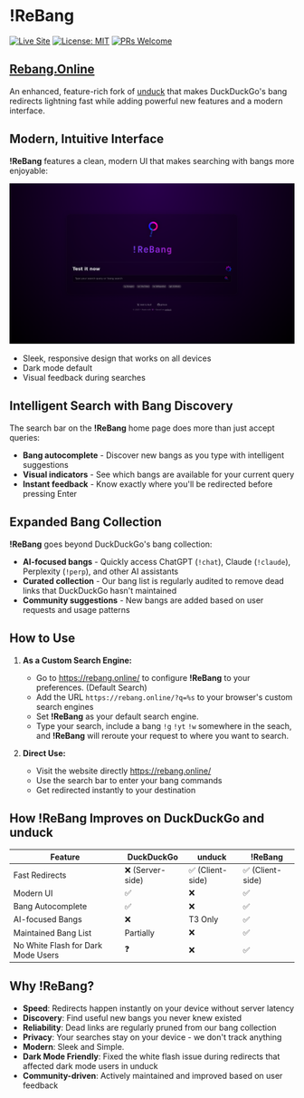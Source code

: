 # **!ReBang**

[![Live Site](https://img.shields.io/badge/Live_Site-!ReBang-blue?style=for-the-badge&logo=googlechrome&logoColor=white)](https://rebang.online)
[![License: MIT](https://img.shields.io/badge/License-MIT-yellow.svg?style=for-the-badge)](https://opensource.org/licenses/MIT)
[![PRs Welcome](https://img.shields.io/badge/PRs-welcome-brightgreen.svg?style=for-the-badge)](https://makeapullrequest.com)

## [Rebang.Online](https://rebang.online)

An enhanced, feature-rich fork of [unduck](https://github.com/t3dotgg/unduck) that makes DuckDuckGo's bang redirects lightning fast while adding powerful new features and a modern interface.


## Modern, Intuitive Interface

**!ReBang** features a clean, modern UI that makes searching with bangs more enjoyable:

![ReBang Interface Screenshot](public/screenshot.png)

* Sleek, responsive design that works on all devices
* Dark mode default
* Visual feedback during searches


## Intelligent Search with Bang Discovery

The search bar on the **!ReBang** home page does more than just accept queries:

* **Bang autocomplete** - Discover new bangs as you type with intelligent suggestions
* **Visual indicators** - See which bangs are available for your current query
* **Instant feedback** - Know exactly where you'll be redirected before pressing Enter

## Expanded Bang Collection

**!ReBang** goes beyond DuckDuckGo's bang collection:

* **AI-focused bangs** - Quickly access ChatGPT (`!chat`), Claude (`!claude`), Perplexity (`!perp`), and other AI assistants
* **Curated collection** - Our bang list is regularly audited to remove dead links that DuckDuckGo hasn't maintained
* **Community suggestions** - New bangs are added based on user requests and usage patterns
## How to Use

1. **As a Custom Search Engine:**
   - Go to https://rebang.online/ to configure **!ReBang** to your preferences. (Default Search)
   - Add the URL `https://rebang.online/?q=%s` to your browser's custom search engines
   - Set **!ReBang** as your default search engine.
   - Type your search, include a bang `!g` `!yt` `!w` somewhere in the seach, and **!ReBang** will reroute your request to where you want to search.

2. **Direct Use:** 
   - Visit the website directly https://rebang.online/
   - Use the search bar to enter your bang commands
   - Get redirected instantly to your destination

## How **!ReBang** Improves on DuckDuckGo and unduck

| Feature | DuckDuckGo | unduck | **!ReBang** |
|---------|------------|--------|---------|
| Fast Redirects | ❌ (Server-side) | ✅ (Client-side) | ✅ (Client-side) |
| Modern UI | ✅ | ❌ | ✅ |
| Bang Autocomplete | ✅ | ❌ | ✅ |
| AI-focused Bangs | ❌ | T3 Only | ✅ |
| Maintained Bang List | Partially | ❌ | ✅ |
| No White Flash for Dark Mode Users | ❓ | ❌ | ✅ |

## Why **!ReBang**?

* **Speed**: Redirects happen instantly on your device without server latency
* **Discovery**: Find useful new bangs you never knew existed
* **Reliability**: Dead links are regularly pruned from our bang collection
* **Privacy**: Your searches stay on your device - we don't track anything
* **Modern**: Sleek and Simple.
* **Dark Mode Friendly**: Fixed the white flash issue during redirects that affected dark mode users in unduck
* **Community-driven**: Actively maintained and improved based on user feedback